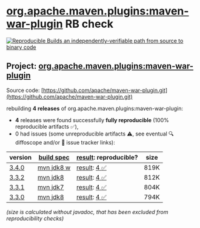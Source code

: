 [org.apache.maven.plugins:maven-war-plugin](https://central.sonatype.com/artifact/org.apache.maven.plugins/maven-war-plugin/versions) RB check
=======

[![Reproducible Builds](https://reproducible-builds.org/images/logos/rb.svg) an independently-verifiable path from source to binary code](https://reproducible-builds.org/)

## Project: [org.apache.maven.plugins:maven-war-plugin](https://central.sonatype.com/artifact/org.apache.maven.plugins/maven-war-plugin/versions)

Source code: [https://github.com/apache/maven-war-plugin.git](https://github.com/apache/maven-war-plugin.git)

rebuilding **4 releases** of org.apache.maven.plugins:maven-war-plugin:
- **4** releases were found successfully **fully reproducible** (100% reproducible artifacts :white_check_mark:),
- 0 had issues (some unreproducible artifacts :warning:, see eventual :mag: diffoscope and/or :memo: issue tracker links):

| version | [build spec](/BUILDSPEC.md) | [result](https://reproducible-builds.org/docs/jvm/): reproducible? | size |
| -- | --------- | ------ | -- |
| [3.4.0](https://central.sonatype.com/artifact/org.apache.maven.plugins/maven-war-plugin/3.4.0/pom) | [mvn jdk8 w](maven-war-plugin-3.4.0.buildspec) | [result](maven-war-plugin-3.4.0.buildinfo): [4 :white_check_mark: ](maven-war-plugin-3.4.0.buildcompare) | 819K |
| [3.3.2](https://central.sonatype.com/artifact/org.apache.maven.plugins/maven-war-plugin/3.3.2/pom) | [mvn jdk8](maven-war-plugin-3.3.2.buildspec) | [result](maven-war-plugin-3.3.2.buildinfo): [4 :white_check_mark: ](maven-war-plugin-3.3.2.buildcompare) | 812K |
| [3.3.1](https://central.sonatype.com/artifact/org.apache.maven.plugins/maven-war-plugin/3.3.1/pom) | [mvn jdk7](maven-war-plugin-3.3.1.buildspec) | [result](maven-war-plugin-3.3.1.buildinfo): [4 :white_check_mark: ](maven-war-plugin-3.3.1.buildcompare) | 804K |
| [3.3.0](https://central.sonatype.com/artifact/org.apache.maven.plugins/maven-war-plugin/3.3.0/pom) | [mvn jdk8](maven-war-plugin-3.3.0.buildspec) | [result](maven-war-plugin-3.3.0.buildinfo): [4 :white_check_mark: ](maven-war-plugin-3.3.0.buildcompare) | 794K |

<i>(size is calculated without javadoc, that has been excluded from reproducibility checks)</i>
